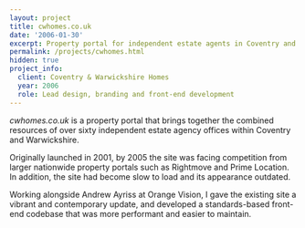 ```yaml
---
layout: project
title: cwhomes.co.uk
date: '2006-01-30'
excerpt: Property portal for independent estate agents in Coventry and Warwickshire.
permalink: /projects/cwhomes.html
hidden: true
project_info:
  client: Coventry & Warwickshire Homes
  year: 2006
  role: Lead design, branding and front-end development
---
```

_cwhomes.co.uk_ is a property portal that brings together the combined resources of over sixty independent estate agency offices within Coventry and Warwickshire.

Originally launched in 2001, by 2005 the site was facing competition from larger nationwide property portals such as Rightmove and Prime Location. In addition, the site had become slow to load and its appearance outdated.

Working alongside Andrew Ayriss at Orange Vision, I gave the existing site a vibrant and contemporary update, and developed a standards-based front-end codebase that was more performant and easier to maintain.
